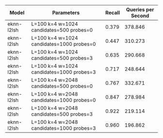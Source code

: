 |Model|Parameters|Recall|Queries per Second|
|---|---|---|---|
|eknn-l2lsh|L=100 k=4 w=1024 candidates=500 probes=0|0.379|378.846|
|eknn-l2lsh|L=100 k=4 w=1024 candidates=1000 probes=0|0.447|310.273|
|eknn-l2lsh|L=100 k=4 w=1024 candidates=500 probes=3|0.635|290.668|
|eknn-l2lsh|L=100 k=4 w=1024 candidates=1000 probes=3|0.717|248.644|
|eknn-l2lsh|L=100 k=4 w=2048 candidates=500 probes=0|0.767|332.671|
|eknn-l2lsh|L=100 k=4 w=2048 candidates=1000 probes=0|0.847|278.984|
|eknn-l2lsh|L=100 k=4 w=2048 candidates=500 probes=3|0.922|219.114|
|eknn-l2lsh|L=100 k=4 w=2048 candidates=1000 probes=3|0.960|196.862|
